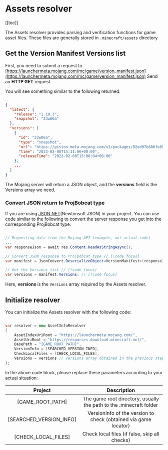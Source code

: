# Assets resolver

[[toc]]

The Assets resolver provides parsing and verification functions for game asset files. These files are generally stored in
`.minecraft/assets` directory

## Get the Version Manifest Versions list

First, you need to submit a request to [https://launchermeta.mojang.com/mc/game/version_manifest.json](https://launchermeta.mojang.com/mc/game/version_manifest.json)
Send an **HTTP GET** request.

You will see something similar to the following returned:

```json

{
  "latest": {
    "release": "1.19.3",
    "snapshot": "23w06a"
  },
  "versions": [
    {
      "id": "23w06a",
      "type": "snapshot",
      "url": "https://piston-meta.mojang.com/v1/packages/92ed97b686fe8904d8ec00fd486c435582fd0155/23w06a.json",
      "time": "2023-02-08T15:11:06+00:00",
      "releaseTime": "2023-02-08T15:00:04+00:00"
    },
    ...
  ]
}

```

The Mojang server will return a JSON object, and the **versions** field is the Versions array we need.

### Convert JSON return to ProjBobcat type

If you are using [JSON.NET](https://www.newtonsoft.com/json)(Newtonsoft.JSON) in your project.
You can use code similar to the following to convert the server response you get into the corresponding ProjBobcat type:

```c#

// Requesting data from the Mojang API (example, not actual code)
...
var responseJson = await res.Content.ReadAsStringAsync();

// Convert JSON response to ProjBobcat type // [!code focus]
var manifest = JsonConvert.DeserializeObject<VersionManifest>(responseJson); // [!code focus]

// Get the Versions list // [!code focus]
var versions = manifest.Versions; // [!code focus]

```

Here, **versions** is the `Versions` array required by the Assets resolver.


## Initialize resolver

You can initialize the Assets resolver with the following code:

```c#

var resolver = new AssetInfoResolver
{
    AssetIndexUriRoot = "https://launchermeta.mojang.com/",
    AssetUriRoot = "https://resources.download.minecraft.net/",
    BasePath = "[GAME_ROOT_PATH]",
    VersionInfo = [SEARCHED_VERSION_INFO],
    CheckLocalFiles = [CHECK_LOCAL_FILES],
    Versions = versions // Versions array obtained in the previous step
};

```

In the above code block, please replace these parameters according to your actual situation:

| Project | Description |
|:-----------------------:|:-------------------------------:|
| [GAME_ROOT_PATH] | The game root directory, usually the path to the .minecraft folder |
| [SEARCHED_VERSION_INFO] | VersionInfo of the version to check (obtained via game locator) |
| [CHECK_LOCAL_FILES] | Check local files (if false, skip all checks) |


